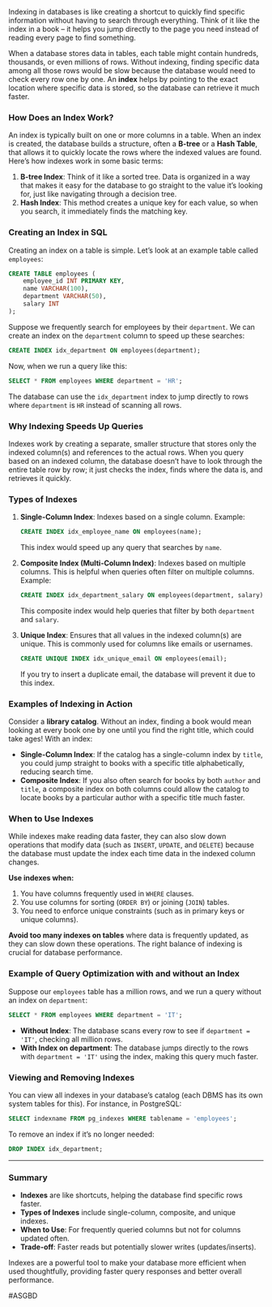 Indexing in databases is like creating a shortcut to quickly find specific information without having to search through everything. Think of it like the index in a book – it helps you jump directly to the page you need instead of reading every page to find something.

When a database stores data in tables, each table might contain hundreds, thousands, or even millions of rows. Without indexing, finding specific data among all those rows would be slow because the database would need to check every row one by one. An **index** helps by pointing to the exact location where specific data is stored, so the database can retrieve it much faster.

### How Does an Index Work?

An index is typically built on one or more columns in a table. When an index is created, the database builds a structure, often a **B-tree** or a **Hash Table**, that allows it to quickly locate the rows where the indexed values are found. Here’s how indexes work in some basic terms:

1. **B-tree Index**: Think of it like a sorted tree. Data is organized in a way that makes it easy for the database to go straight to the value it’s looking for, just like navigating through a decision tree.
2. **Hash Index**: This method creates a unique key for each value, so when you search, it immediately finds the matching key.

### Creating an Index in SQL

Creating an index on a table is simple. Let’s look at an example table called `employees`:

```sql
CREATE TABLE employees (
    employee_id INT PRIMARY KEY,
    name VARCHAR(100),
    department VARCHAR(50),
    salary INT
);
```

Suppose we frequently search for employees by their `department`. We can create an index on the `department` column to speed up these searches:

```sql
CREATE INDEX idx_department ON employees(department);
```

Now, when we run a query like this:

```sql
SELECT * FROM employees WHERE department = 'HR';
```

The database can use the `idx_department` index to jump directly to rows where `department` is `HR` instead of scanning all rows.

### Why Indexing Speeds Up Queries

Indexes work by creating a separate, smaller structure that stores only the indexed column(s) and references to the actual rows. When you query based on an indexed column, the database doesn’t have to look through the entire table row by row; it just checks the index, finds where the data is, and retrieves it quickly.

### Types of Indexes

1. **Single-Column Index**: Indexes based on a single column. Example:

    ```sql
    CREATE INDEX idx_employee_name ON employees(name);
    ```

    This index would speed up any query that searches by `name`.

2. **Composite Index (Multi-Column Index)**: Indexes based on multiple columns. This is helpful when queries often filter on multiple columns. Example:

    ```sql
    CREATE INDEX idx_department_salary ON employees(department, salary);
    ```

    This composite index would help queries that filter by both `department` and `salary`.

3. **Unique Index**: Ensures that all values in the indexed column(s) are unique. This is commonly used for columns like emails or usernames.

    ```sql
    CREATE UNIQUE INDEX idx_unique_email ON employees(email);
    ```

    If you try to insert a duplicate email, the database will prevent it due to this index.

### Examples of Indexing in Action

Consider a **library catalog**. Without an index, finding a book would mean looking at every book one by one until you find the right title, which could take ages! With an index:

- **Single-Column Index**: If the catalog has a single-column index by `title`, you could jump straight to books with a specific title alphabetically, reducing search time.
- **Composite Index**: If you also often search for books by both `author` and `title`, a composite index on both columns could allow the catalog to locate books by a particular author with a specific title much faster.

### When to Use Indexes

While indexes make reading data faster, they can also slow down operations that modify data (such as `INSERT`, `UPDATE`, and `DELETE`) because the database must update the index each time data in the indexed column changes.

**Use indexes when:**
1. You have columns frequently used in `WHERE` clauses.
2. You use columns for sorting (`ORDER BY`) or joining (`JOIN`) tables.
3. You need to enforce unique constraints (such as in primary keys or unique columns).

**Avoid too many indexes on tables** where data is frequently updated, as they can slow down these operations. The right balance of indexing is crucial for database performance.

### Example of Query Optimization with and without an Index

Suppose our `employees` table has a million rows, and we run a query without an index on `department`:

```sql
SELECT * FROM employees WHERE department = 'IT';
```

- **Without Index**: The database scans every row to see if `department = 'IT'`, checking all million rows.
- **With Index on department**: The database jumps directly to the rows with `department = 'IT'` using the index, making this query much faster.

### Viewing and Removing Indexes

You can view all indexes in your database’s catalog (each DBMS has its own system tables for this). For instance, in PostgreSQL:

```sql
SELECT indexname FROM pg_indexes WHERE tablename = 'employees';
```

To remove an index if it’s no longer needed:

```sql
DROP INDEX idx_department;
```

---

### Summary

- **Indexes** are like shortcuts, helping the database find specific rows faster.
- **Types of Indexes** include single-column, composite, and unique indexes.
- **When to Use**: For frequently queried columns but not for columns updated often.
- **Trade-off**: Faster reads but potentially slower writes (updates/inserts).

Indexes are a powerful tool to make your database more efficient when used thoughtfully, providing faster query responses and better overall performance.

#ASGBD